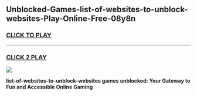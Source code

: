 
## Unblocked-Games-list-of-websites-to-unblock-websites-Play-Online-Free-08y8n
<h3>
<a href="https://premium76.site?title=list-of-websites-to-unblock-websites&ref=26A">CLICK TO PLAY</a></h3>
<hr>

<h3>
<a href="https://premium76.site?title=list-of-websites-to-unblock-websites&ref=26A">CLICK 2 PLAY</a>
  
</h3>

<a href="https://premium76.site?title=list-of-websites-to-unblock-websites&ref=26A"><img src="https://clearcache.store/games.png"></a>


**list-of-websites-to-unblock-websites games unblocked: Your Gateway to Fun and Accessible Online Gaming**
